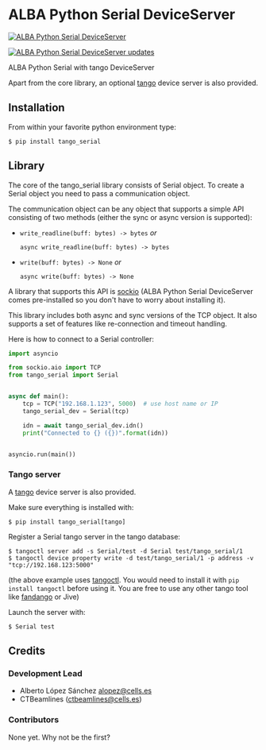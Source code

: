 # ALBA Python Serial DeviceServer


[![ALBA Python Serial DeviceServer](https://img.shields.io/pypi/v/tango_serial.svg)](https://pypi.python.org/pypi/tango_serial)


[![ALBA Python Serial DeviceServer updates](https://pyup.io/repos/github/catunlock/tango_serial/shield.svg)](https://pyup.io/repos/github/catunlock/tango_serial/)


ALBA Python Serial with tango DeviceServer




Apart from the core library, an optional [tango](https://tango-controls.org/) device server is also provided.


## Installation

From within your favorite python environment type:

`$ pip install tango_serial`

## Library

The core of the tango_serial library consists of Serial object.
To create a Serial object you need to pass a communication object.

The communication object can be any object that supports a simple API
consisting of two methods (either the sync or async version is supported):

* `write_readline(buff: bytes) -> bytes` *or*

  `async write_readline(buff: bytes) -> bytes`

* `write(buff: bytes) -> None` *or*

  `async write(buff: bytes) -> None`

A library that supports this API is [sockio](https://pypi.org/project/sockio/)
(ALBA Python Serial DeviceServer comes pre-installed so you don't have to worry
about installing it).

This library includes both async and sync versions of the TCP object. It also
supports a set of features like re-connection and timeout handling.

Here is how to connect to a Serial controller:

```python
import asyncio

from sockio.aio import TCP
from tango_serial import Serial


async def main():
    tcp = TCP("192.168.1.123", 5000)  # use host name or IP
    tango_serial_dev = Serial(tcp)

    idn = await tango_serial_dev.idn()
    print("Connected to {} ({})".format(idn))


asyncio.run(main())
```

### Tango server

A [tango](https://tango-controls.org/) device server is also provided.

Make sure everything is installed with:

`$ pip install tango_serial[tango]`

Register a Serial tango server in the tango database:
```
$ tangoctl server add -s Serial/test -d Serial test/tango_serial/1
$ tangoctl device property write -d test/tango_serial/1 -p address -v "tcp://192.168.123:5000"
```

(the above example uses [tangoctl](https://pypi.org/project/tangoctl/). You would need
to install it with `pip install tangoctl` before using it. You are free to use any other
tango tool like [fandango](https://pypi.org/project/fandango/) or Jive)

Launch the server with:

```terminal
$ Serial test
```


## Credits

### Development Lead

* Alberto López Sánchez <alopez@cells.es>
* CTBeamlines (ctbeamlines@cells.es)

### Contributors

None yet. Why not be the first?
